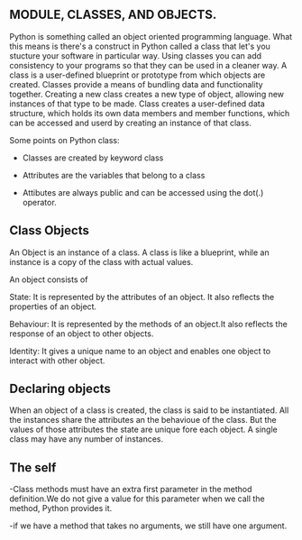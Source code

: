 MODULE, CLASSES, AND OBJECTS.
-----------------------------

Python is something called an object oriented programming language. What this means is there's a construct in Python called a class that let's you stucture your software in particular way.
Using classes you can add consistency to your programs so that they can be used in a cleaner way.
A class is a user-defined blueprint or prototype from which objects are created.
Classes provide a means of bundling data and functionality together.
Creating a new class creates a new type of object, allowing new instances of that type to be made.
Class creates a user-defined data structure, which holds its own data members and member functions, which can be accessed and userd by creating an instance of that class.

Some points on Python class:

- Classes are created by keyword class

- Attributes are the variables that belong to a class

- Attibutes are always public and can be accessed using the dot(.) operator.

Class Objects
--------------

An Object is an instance of  a class. A class is like a blueprint, while an instance is a copy of the class with actual values. 

An object consists of 

State: It is represented by the attributes of an object. It also reflects the properties of an object.

Behaviour: It is represented by the methods of an object.It also reflects the response of an object to other objects.

Identity: It gives  a unique name to an object and enables one object to interact with other object.

Declaring objects
-----------------

When an object of a class is created, the class is said to be instantiated. All the instances share the attributes an the behavioue of the class. But the 
values of those attributes the state are unique fore each object. A single class may have any number of instances.

The self 
--------

-Class methods must have an extra first parameter in the method definition.We do not give a value for this parameter when we call the method, Python provides it.

-if we have a method that takes no arguments, we still have one  argument.

